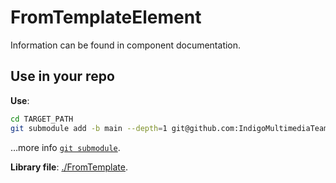 # FromTemplateElement
Information can be found in component documentation.

## Use in your repo
**Use**:
```bash
cd TARGET_PATH
git submodule add -b main --depth=1 git@github.com:IndigoMultimediaTeam/FromTemplateElement.git
```
…more info [`git submodule`](https://gist.github.com/jaandrle/b4836d72b63a3eefc6126d94c683e5b3).

**Library file**: [./FromTemplate](./FromTemplate.js).
